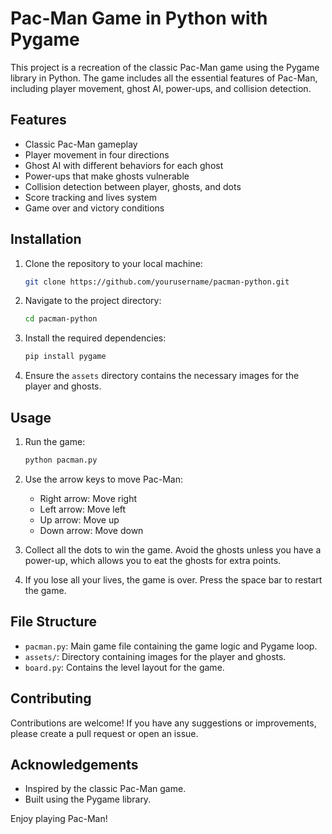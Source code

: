 # Pac-Man Game in Python with Pygame

This project is a recreation of the classic Pac-Man game using the Pygame library in Python. The game includes all the essential features of Pac-Man, including player movement, ghost AI, power-ups, and collision detection.

## Features

- Classic Pac-Man gameplay
- Player movement in four directions
- Ghost AI with different behaviors for each ghost
- Power-ups that make ghosts vulnerable
- Collision detection between player, ghosts, and dots
- Score tracking and lives system
- Game over and victory conditions

## Installation

1. Clone the repository to your local machine:
    ```sh
    git clone https://github.com/yourusername/pacman-python.git
    ```

2. Navigate to the project directory:
    ```sh
    cd pacman-python
    ```

3. Install the required dependencies:
    ```sh
    pip install pygame
    ```

4. Ensure the `assets` directory contains the necessary images for the player and ghosts.

## Usage

1. Run the game:
    ```sh
    python pacman.py
    ```

2. Use the arrow keys to move Pac-Man:
    - Right arrow: Move right
    - Left arrow: Move left
    - Up arrow: Move up
    - Down arrow: Move down

3. Collect all the dots to win the game. Avoid the ghosts unless you have a power-up, which allows you to eat the ghosts for extra points.

4. If you lose all your lives, the game is over. Press the space bar to restart the game.

## File Structure

- `pacman.py`: Main game file containing the game logic and Pygame loop.
- `assets/`: Directory containing images for the player and ghosts.
- `board.py`: Contains the level layout for the game.

## Contributing

Contributions are welcome! If you have any suggestions or improvements, please create a pull request or open an issue.

## Acknowledgements

- Inspired by the classic Pac-Man game.
- Built using the Pygame library.

Enjoy playing Pac-Man!